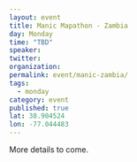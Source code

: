 ```yaml
---
layout: event
title: Manic Mapathon - Zambia
day: Monday
time: "TBD"
speaker: 
twitter: 
organization: 
permalink: event/manic-zambia/
tags: 
  - monday
category: event
published: true
lat: 38.904524
lon: -77.044483
---
```


More details to come.
